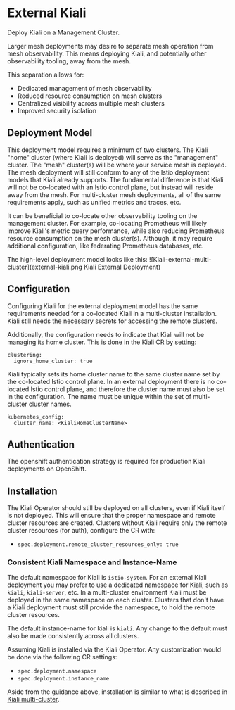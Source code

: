 # External Kiali

Deploy Kiali on a Management Cluster.

Larger mesh deployments may desire to separate mesh operation from mesh observability. This means deploying Kiali, and potentially other observability tooling, away from the mesh.

This separation allows for:

- Dedicated management of mesh observability
- Reduced resource consumption on mesh clusters
- Centralized visibility across multiple mesh clusters
- Improved security isolation

## Deployment Model

This deployment model requires a minimum of two clusters. The Kiali "home" cluster (where Kiali is deployed) will serve as the "management" cluster. The "mesh" cluster(s) will be where your service mesh is deployed. The mesh deployment will still conform to any of the Istio deployment models that Kiali already supports. The fundamental difference is that Kiali will not be co-located with an Istio control plane, but instead will reside away from the mesh. For multi-cluster mesh deployments, all of the same requirements apply, such as unified metrics and traces, etc.

It can be beneficial to co-locate other observability tooling on the management cluster. For example, co-locating Prometheus will likely improve Kiali's metric query performance, while also reducing Prometheus resource consumption on the mesh cluster(s). Although, it may require additional configuration, like federating Prometheus databases, etc.

The high-level deployment model looks like this:
![Kiali-external-multi-cluster](external-kiali.png Kiali External Deployment)

## Configuration

Configuring Kiali for the external deployment model has the same requirements needed for a co-located Kiali in a multi-cluster installation. Kiali still needs the necessary secrets for accessing the remote clusters.

Additionally, the configuration needs to indicate that Kiali will not be managing its home cluster. This is done in the Kiali CR by setting:

```
clustering:
  ignore_home_cluster: true
```

Kiali typically sets its home cluster name to the same cluster name set by the co-located Istio control plane. In an external deployment there is no co-located Istio control plane, and therefore the cluster name must also be set in the configuration. The name must be unique within the set of multi-cluster cluster names.

```
kubernetes_config:
  cluster_name: <KialiHomeClusterName>
```

## Authentication

The openshift authentication strategy is required for production Kiali deployments on OpenShift.

## Installation

The Kiali Operator should still be deployed on all clusters, even if Kiali itself is not deployed. This will ensure that the proper namespace and remote cluster resources are created. Clusters without Kiali require only the remote cluster resources (for auth), configure the CR with:

- `spec.deployment.remote_cluster_resources_only: true`

### Consistent Kiali Namespace and Instance-Name

The default namespace for Kiali is `istio-system`. For an external Kiali deployment you may prefer to use a dedicated namespace for Kiali, such as `kiali`, `kiali-server`, etc. In a multi-cluster environment Kiali must be deployed in the same namespace on each cluster. Clusters that don't have a Kiali deployment must still provide the namespace, to hold the remote cluster resources.

The default instance-name for kiali is `kiali`. Any change to the default must also be made consistently across all clusters.

Assuming Kiali is installed via the Kiali Operator. Any customization would be done via the following CR settings:

- `spec.deployment.namespace`
- `spec.deployment.instance_name`

Aside from the guidance above, installation is similar to what is described in [Kiali multi-cluster](../kiali-multi-cluster/README.md).
